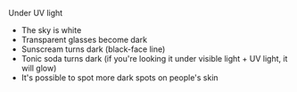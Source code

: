 Under UV light

- The sky is white
- Transparent glasses become dark
- Sunscream turns dark (black-face line)
- Tonic soda turns dark (if you're looking it under visible light + UV light, it will glow)
- It's possible to spot more dark spots on people's skin
